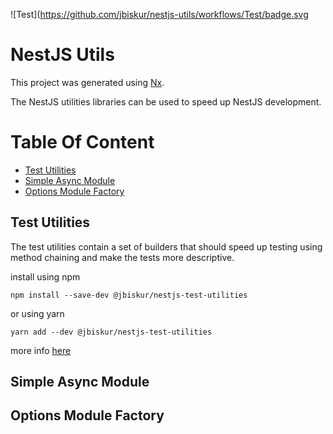 ![Test](https://github.com/jbiskur/nestjs-utils/workflows/Test/badge.svg
# NestJS Utils

This project was generated using [Nx](https://nx.dev).

The NestJS utilities libraries can be used to speed up NestJS
development.

[TOC]:# "Table Of Content"

# Table Of Content
- [Test Utilities](#test-utilities)
- [Simple Async Module](#simple-async-module)
- [Options Module Factory](#options-module-factory)

## Test Utilities

The test utilities contain a set of builders that should speed up testing using method chaining and make the tests more descriptive.

install using npm
```npm  
npm install --save-dev @jbiskur/nestjs-test-utilities
```

or using yarn
```npm  
yarn add --dev @jbiskur/nestjs-test-utilities
```

more info [here](./packages/nestjs-test-utilities/README.md)

## Simple Async Module

## Options Module Factory

